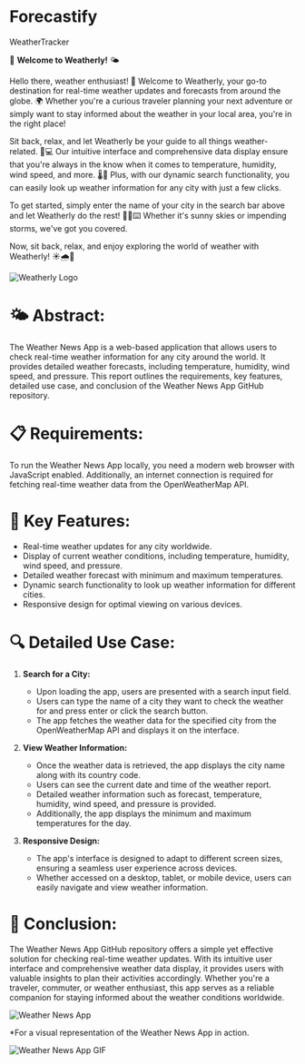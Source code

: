 # Forecastify
WeatherTracker

🌟 **Welcome to Weatherly!** 🌤️

Hello there, weather enthusiast! 👋 Welcome to Weatherly, your go-to destination for real-time weather updates and forecasts from around the globe. 🌍 Whether you're a curious traveler planning your next adventure or simply want to stay informed about the weather in your local area, you're in the right place!

Sit back, relax, and let Weatherly be your guide to all things weather-related. 📱💻 Our intuitive interface and comprehensive data display ensure that you're always in the know when it comes to temperature, humidity, wind speed, and more. 🌡️💨 Plus, with our dynamic search functionality, you can easily look up weather information for any city with just a few clicks.

To get started, simply enter the name of your city in the search bar above and let Weatherly do the rest! 🕵️‍♂️⌨️ Whether it's sunny skies or impending storms, we've got you covered.

Now, sit back, relax, and enjoy exploring the world of weather with Weatherly! ☀️🌧️🌈

![Weatherly Logo](https://example.com/weatherly_logo.png)


# 🌤️ **Abstract:**
The Weather News App is a web-based application that allows users to check real-time weather information for any city around the world. 
It provides detailed weather forecasts, including temperature, humidity, wind speed, and pressure. This report outlines the requirements,
key features, detailed use case, and conclusion of the Weather News App GitHub repository.


#  📋 **Requirements:**
To run the Weather News App locally, you need a modern web browser with JavaScript enabled. 
Additionally, an internet connection is required for fetching real-time weather data from the OpenWeatherMap API.


# 🔑 **Key Features:**
- Real-time weather updates for any city worldwide.
- Display of current weather conditions, including temperature, humidity, wind speed, and pressure.
- Detailed weather forecast with minimum and maximum temperatures.
- Dynamic search functionality to look up weather information for different cities.
- Responsive design for optimal viewing on various devices.

# 🔍 **Detailed Use Case:**
1. **Search for a City:**
   - Upon loading the app, users are presented with a search input field.
   - Users can type the name of a city they want to check the weather for and press enter or click the search button.
   - The app fetches the weather data for the specified city from the OpenWeatherMap API and displays it on the interface.

2. **View Weather Information:**
   - Once the weather data is retrieved, the app displays the city name along with its country code.
   - Users can see the current date and time of the weather report.
   - Detailed weather information such as forecast, temperature, humidity, wind speed, and pressure is provided.
   - Additionally, the app displays the minimum and maximum temperatures for the day.

3. **Responsive Design:**
   - The app's interface is designed to adapt to different screen sizes, ensuring a seamless user experience across devices.
   - Whether accessed on a desktop, tablet, or mobile device, users can easily navigate and view weather information.

#  🏁 **Conclusion:**
The Weather News App GitHub repository offers a simple yet effective solution for checking real-time weather updates. With its intuitive user interface and comprehensive weather data display, it provides users with valuable insights to plan their activities accordingly. Whether you're a traveler, commuter, or weather enthusiast, this app serves as a reliable companion for staying informed about the weather conditions worldwide.

![Weather News App](https://th.bing.com/th/id/OIP.A5FAhhgU3mfZpRSY0kpSBwHaHa?pid=ImgDet&w=176&h=176&c=7&dpr=1.5)

*For a visual representation of the Weather News App in action.

![Weather News App GIF](https://media.giphy.com/media/l0MYMOBt80EuK6jTW/giphy.gif)

